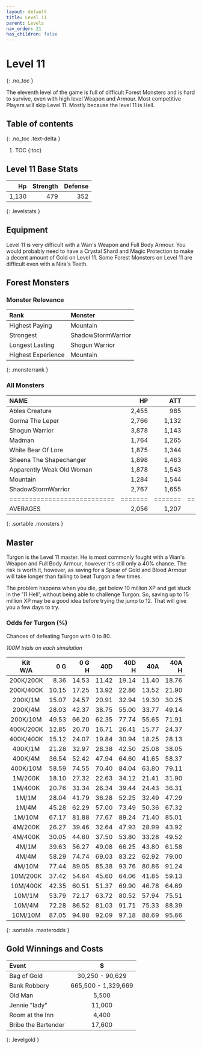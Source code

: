 ```yaml
---
layout: default
title: Level 11
parent: Levels
nav_order: 21
has_children: false
---
```

# Level 11
{: .no_toc }

The eleventh level of the game is full of difficult Forest Monsters and is hard to survive, even with high level Weapon and Armour. Most competitive Players will skip Level 11. Mostly because the level 11 is Hell.

## Table of contents
{: .no_toc .text-delta }

1. TOC
{:toc}

## Level 11 Base Stats

|    Hp | Strength | Defense |
|------:|---------:|--------:|
| 1,130 |      479 |     352 |
{: .levelstats }
  
## Equipment

Level 11 is very difficult with a Wan's Weapon and Full Body Armour. You would probably need to have a Crystal Shard and Magic Protection to make a decent amount of Gold on Level 11. Some Forest Monsters on Level 11 are difficult even with a Nira's Teeth.

## Forest Monsters

### Monster Relevance

| Rank               | Monster            |
|:-------------------|:-------------------|
| Highest Paying     | Mountain           |
| Strongest          | ShadowStormWarrior |
| Longest Lasting    | Shogun Warrior     |
| Highest Experience | Mountain           |
{: .monsterrank }
  
### All Monsters

| NAME                      |    HP |   ATT |     XP |    GOLD | RARE | WEAPON             | 
|:--------------------------|------:|------:|-------:|--------:|:-----|:-------------------|
| Ables Creature            | 2,455 |   985 | 28,222 | 176,775 | No   | Bear Hug           | 
| Gorma The Leper           | 2,766 | 1,132 | 26,333 | 168,774 | No   | Contagious Disease | 
| Shogun Warrior            | 3,878 | 1,143 | 26,555 | 165,433 | No   | Japenese Nortaki   | 
| Madman                    | 1,764 | 1,265 | 25,665 | 149,564 | No   | Chant Of Insanity  | 
| White Bear Of Lore        | 1,875 | 1,344 | 16,775 |  65,544 | No   | Snow Of Death      | 
| Sheena The Shapechanger   | 1,898 | 1,463 | 26,655 | 165,755 | No   | Deadly Illusions   | 
| Apparently Weak Old Woman | 1,878 | 1,543 | 37,762 | 173,522 | Yes  | \*GODS HAMMER\*    | 
| Mountain                  | 1,284 | 1,544 | 38,774 | 186,454 | No   | Landslide          | 
| ShadowStormWarrior        | 2,767 | 1,655 | 26,181 | 162,445 | No   | Mystical Storm     | 
|===========================|=======|=======|========|=========|======|====================|
| AVERAGES                  | 2,056 | 1,207 | 25,292 | 141,427 |      |                    | 
{: .sortable .monsters }
  
## Master

Turgon is the Level 11 master. He is most commonly fought with a Wan's Weapon and Full Body Armour, however it's still only a 40% chance. The risk is worth it, however, as saving for a Spear of Gold and Blood Armour will take longer than failing to beat Turgon a few times.  
  
The problem happens when you die, get below 10 million XP and get stuck in the '11 Hell', without being able to challenge Turgon. So, saving up to 15 million XP may be a good idea before trying the jump to 12. That will give you a few days to try.

### Odds for Turgon (%)

Chances of defeating Turgon with 0 to 80.  
  
*100M trials on each simulation*

| Kit<br>W/A |   0 G | 0 G<br>H | 40D<br> | 40D<br>H | 40A<br> | 40A<br>H |
|:----------:|------:|---------:|--------:|---------:|--------:|---------:|
| 200K/200K  |  8.36 |    14.53 |   11.42 |    19.14 |   11.40 |    18.76 |
| 200K/400K  | 10.15 |    17.25 |   13.92 |    22.86 |   13.52 |    21.90 |
| 200K/1M    | 15.07 |    24.57 |   20.91 |    32.94 |   19.30 |    30.25 |
| 200K/4M    | 28.03 |    42.37 |   38.75 |    55.00 |   33.77 |    49.14 |
| 200K/10M   | 49.53 |    66.20 |   62.35 |    77.74 |   55.65 |    71.91 |
| 400K/200K  | 12.85 |    20.70 |   16.71 |    26.41 |   15.77 |    24.37 |
| 400K/400K  | 15.12 |    24.07 |   19.84 |    30.94 |   18.25 |    28.13 |
| 400K/1M    | 21.28 |    32.97 |   28.38 |    42.50 |   25.08 |    38.05 |
| 400K/4M    | 36.54 |    52.42 |   47.94 |    64.60 |   41.65 |    58.37 |
| 400K/10M   | 58.59 |    74.55 |   70.40 |    84.04 |   63.80 |    79.11 |
| 1M/200K    | 18.10 |    27.32 |   22.63 |    34.12 |   21.41 |    31.90 |
| 1M/400K    | 20.76 |    31.34 |   26.34 |    39.44 |   24.43 |    36.31 |
| 1M/1M      | 28.04 |    41.79 |   36.28 |    52.25 |   32.49 |    47.29 |
| 1M/4M      | 45.28 |    62.29 |   57.00 |    73.49 |   50.36 |    67.32 |
| 1M/10M     | 67.17 |    81.88 |   77.67 |    89.24 |   71.40 |    85.01 |
| 4M/200K    | 26.27 |    39.46 |   32.64 |    47.93 |   28.99 |    43.92 |
| 4M/400K    | 30.05 |    44.60 |   37.50 |    53.80 |   33.28 |    49.52 |
| 4M/1M      | 39.63 |    56.27 |   49.08 |    66.25 |   43.80 |    61.58 |
| 4M/4M      | 58.29 |    74.74 |   69.03 |    83.22 |   62.92 |    79.00 |
| 4M/10M     | 77.44 |    89.05 |   85.38 |    93.76 |   80.86 |    91.24 |
| 10M/200K   | 37.42 |    54.64 |   45.60 |    64.06 |   41.85 |    59.13 |
| 10M/400K   | 42.35 |    60.51 |   51.37 |    69.90 |   46.78 |    64.69 |
| 10M/1M     | 53.79 |    72.17 |   63.72 |    80.52 |   57.94 |    75.51 |
| 10M/4M     | 72.28 |    86.52 |   81.03 |    91.71 |   75.33 |    88.39 |
| 10M/10M    | 87.05 |    94.88 |   92.09 |    97.18 |   88.69 |    95.66 |
{: .sortable .masterodds }
  
## Gold Winnings and Costs

| Event               | $                   |
|:--------------------|:-------------------:|
| Bag of Gold         | 30,250 - 90,629     |
| Bank Robbery        | 665,500 - 1,329,669 |
| Old Man             | 5,500               |
| Jennie "lady"       | 11,000              |
| Room at the Inn     | 4,400               |
| Bribe the Bartender | 17,600              |
{: .levelgold }
  

